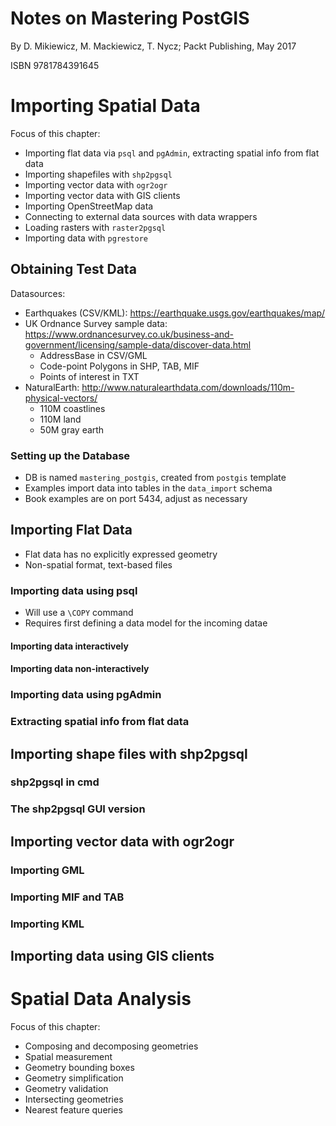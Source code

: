 # Notes on Mastering PostGIS

By D. Mikiewicz, M. Mackiewicz, T. Nycz; Packt Publishing, May 2017

ISBN 9781784391645

# Importing Spatial Data

Focus of this chapter:

* Importing flat data via `psql` and `pgAdmin`, extracting spatial info from flat data
* Importing shapefiles with `shp2pgsql`
* Importing vector data with `ogr2ogr`
* Importing vector data with GIS clients
* Importing OpenStreetMap data
* Connecting to external data sources with data wrappers
* Loading rasters with `raster2pgsql`
* Importing data with `pgrestore`

## Obtaining Test Data

Datasources:

* Earthquakes (CSV/KML): https://earthquake.usgs.gov/earthquakes/map/
* UK Ordnance Survey sample data: https://www.ordnancesurvey.co.uk/business-and-government/licensing/sample-data/discover-data.html
    * AddressBase in CSV/GML
    * Code-point Polygons in SHP, TAB, MIF
    * Points of interest in TXT
* NaturalEarth: http://www.naturalearthdata.com/downloads/110m-physical-vectors/
    * 110M coastlines
    * 110M land
    * 50M gray earth

### Setting up the Database

* DB is named `mastering_postgis`, created from `postgis` template
* Examples import data into tables in the `data_import` schema
* Book examples are on port 5434, adjust as necessary

## Importing Flat Data

* Flat data has no explicitly expressed geometry
* Non-spatial format, text-based files

### Importing data using psql

* Will use a `\COPY` command
* Requires first defining a data model for the incoming datae

#### Importing data interactively

#### Importing data non-interactively

### Importing data using pgAdmin

### Extracting spatial info from flat data

## Importing shape files with shp2pgsql

### shp2pgsql in cmd

### The shp2pgsql GUI version

## Importing vector data with ogr2ogr

### Importing GML

### Importing MIF and TAB

### Importing KML

## Importing data using GIS clients

# Spatial Data Analysis

Focus of this chapter:

* Composing and decomposing geometries
* Spatial measurement
* Geometry bounding boxes
* Geometry simplification
* Geometry validation
* Intersecting geometries
* Nearest feature queries
